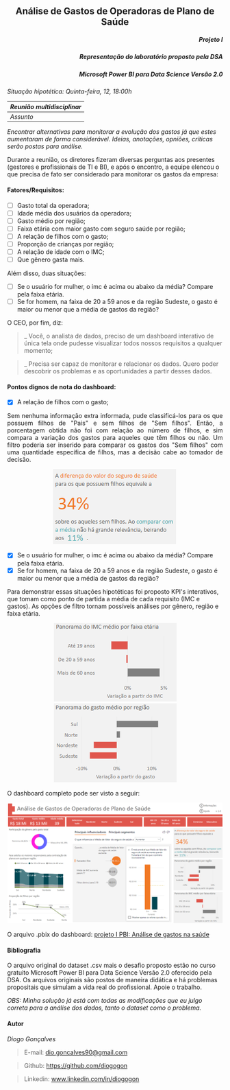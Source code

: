 <h2 align="center"> Análise de Gastos de Operadoras de Plano de Saúde </h2>
<h5 align="right"> Projeto I </h5>
<h5 align="right"> Representação do laboratório proposto pela DSA </h5>
<h5 align="right"> Microsoft Power BI para Data Science Versão 2.0 </h5>

*Situação hipotética: Quinta-feira, 12, 18:00h*

*Reunião multidisciplinar*|
------------------------- | 
*Assunto*                 |
*Encontrar alternativas para monitorar a evolução dos gastos já que estes aumentaram de forma considerável. Ideias, anotações, opniões, críticas serão postas para análise.*

Durante a reunião, os diretores fizeram diversas perguntas aos presentes (gestores e profissionais de TI e BI), e após o encontro, a equipe elencou o que precisa de fato ser considerado para monitorar os gastos da empresa:

#### Fatores/Requisitos:
- [ ] Gasto total da operadora;
- [ ] Idade média dos usuários da operadora;
- [ ] Gasto médio por região;
- [ ] Faixa etária com maior gasto com seguro saúde por região;
- [ ] A relação de filhos com o gasto;
- [ ] Proporção de crianças por região;
- [ ] A relação de idade com o IMC;
- [ ] Que gênero gasta mais.

Além disso, duas situações:
- [ ] Se o usuário for mulher, o imc é acima ou abaixo da média? Compare pela faixa etária.
- [ ] Se for homem, na faixa de 20 a 59 anos e da região Sudeste, o gasto é maior ou menor que a média de gastos da região?

O CEO, por fim, diz:
> _ Você, o analista de dados, preciso de um dashboard interativo de única tela onde pudesse visualizar todos nossos requisitos a qualquer momento;

> _ Precisa ser capaz de monitorar e relacionar os dados. Quero poder descobrir os problemas e as oportunidades a partir desses dados.

#### Pontos dignos de nota do dashboard:

- [X] A relação de filhos com o gasto;
<p align="justify"> Sem nenhuma informação extra informada, pude classificá-los para os que possuem filhos de "Pais" e sem filhos de "Sem filhos". Então, a porcentagem obtida não foi com relação ao número de filhos, e sim compara a variação dos gastos para aqueles que têm filhos ou não. Um filtro poderia ser inserido para comparar os gastos dos "Sem filhos" com uma quantidade específica de filhos, mas a decisão cabe ao tomador de decisão. </p>

<p align="center"> <img src="https://github.com/diogogon/projeto-1/blob/main/Text.png">

- [X] Se o usuário for mulher, o imc é acima ou abaixo da média? Compare pela faixa etária.
- [X] Se for homem, na faixa de 20 a 59 anos e da região Sudeste, o gasto é maior ou menor que a média de gastos da região?

Para demonstrar essas situações hipotéticas foi proposto KPI's interativos, que tomam como ponto de partida a média de cada requisito (IMC e gastos). As opções de filtro tornam possíveis análises por gênero, região e faixa etária.

<p align="center"> <img src="https://github.com/diogogon/projeto-1/blob/main/KPI_IMC.png"> <img src="https://github.com/diogogon/projeto-1/blob/main/KPI_Gasto.png">

O dashboard completo pode ser visto a seguir:

<p align="center"> <img src="https://github.com/diogogon/projeto-1/blob/main/Visual_geral.png">

O arquivo .pbix do dashboard:
[projeto I PBI: Análise de gastos na saúde](https://github.com/diogogon/projeto-1/blob/main/projeto-1.pbix)

#### Bibliografia
O arquivo original do dataset .csv mais o desafio proposto estão no curso gratuito Microsoft Power BI para Data Science Versão 2.0 oferecido pela DSA. Os arquivos originais são postos de maneira didática e há problemas propositais que simulam a vida real do profissional. Apoie o trabalho.

*OBS: Minha solução já está com todas as modificações que eu julgo correta para a análise dos dados, tanto o dataset como o problema.*

#### Autor
*Diogo Gonçalves*
> E-mail: dio.goncalves90@gmail.com

> Github: https://github.com/diogogon

> Linkedin: www.linkedin.com/in/diogogon

